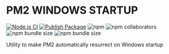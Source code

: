 # PM2 WINDOWS STARTUP 

[![Node.js CI](https://github.com/Zaid-maker/pm2-windows-boot/actions/workflows/node.js.yml/badge.svg)](https://github.com/Zaid-maker/pm2-windows-boot/actions/workflows/node.js.yml) [![Publish Package](https://github.com/Zaid-maker/pm2-windows-boot/actions/workflows/publish.yml/badge.svg)](https://github.com/Zaid-maker/pm2-windows-boot/actions/workflows/publish.yml) ![npm](https://img.shields.io/npm/dm/pm2-windows-boot) ![npm collaborators](https://img.shields.io/npm/collaborators/pm2-windows-boot) ![npm bundle size](https://img.shields.io/bundlephobia/min/pm2-windows-boot) ![npm bundle size](https://img.shields.io/bundlephobia/minzip/pm2-windows-boot)

Utility to make PM2 automatically resurrect on Windows startup
